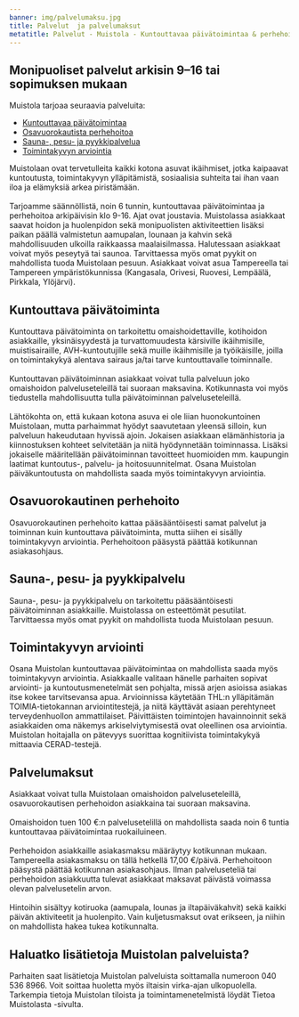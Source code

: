 ```yaml
---
banner: img/palvelumaksu.jpg
title: Palvelut  ja palvelumaksut
metatitle: Palvelut - Muistola - Kuntouttavaa päivätoimintaa & perhehoitoa Tampereella
---
```


## Monipuoliset palvelut arkisin 9–16 tai sopimuksen mukaan

Muistola tarjoaa seuraavia palveluita:

* <a href="palvelut/#kuntouttava-päivätoiminta">Kuntouttavaa päivätoimintaa</a>
* <a href="palvelut/#osavuorokautinen-perhehoito">Osavuorokautista perhehoitoa</a>
* <a href="palvelut/#sauna-pesu-ja-pyykkipalvelu">Sauna-, pesu- ja pyykkipalvelua</a>
* <a href="palvelut/#toimintakyvyn-arviointi">Toimintakyvyn arviointia</a>

Muistolaan ovat tervetulleita kaikki kotona asuvat ikäihmiset, jotka kaipaavat kuntoutusta, toimintakyvyn ylläpitämistä, sosiaalisia suhteita tai ihan vaan iloa ja elämyksiä arkea piristämään.<br><br>
Tarjoamme säännöllistä, noin 6 tunnin, kuntouttavaa päivätoimintaa ja perhehoitoa arkipäivisin klo 9-16. Ajat ovat joustavia. Muistolassa asiakkaat saavat hoidon ja huolenpidon sekä monipuolisten aktiviteettien lisäksi paikan päällä valmistetun aamupalan, lounaan ja kahvin sekä mahdollisuuden ulkoilla raikkaassa maalaisilmassa. Halutessaan asiakkaat voivat myös peseytyä tai saunoa. Tarvittaessa myös omat pyykit on mahdollista tuoda Muistolaan pesuun. Asiakkaat voivat asua Tampereella tai Tampereen ympäristökunnissa (Kangasala, Orivesi, Ruovesi, Lempäälä, Pirkkala, Ylöjärvi).

## Kuntouttava päivätoiminta

Kuntouttava päivätoiminta on tarkoitettu omaishoidettaville, kotihoidon asiakkaille, yksinäisyydestä ja turvattomuudesta kärsiville ikäihmisille, muistisairaille, AVH-kuntoutujille sekä muille ikäihmisille ja työikäisille, joilla on toimintakykyä alentava sairaus ja/tai tarve kuntouttavalle toiminnalle.<br><br>
Kuntouttavan päivätoiminnan asiakkaat voivat tulla palveluun joko  omaishoidon palveluseteleillä tai suoraan maksavina. Kotikunnasta voi  myös tiedustella mahdollisuutta tulla päivätoiminnan palveluseteleillä.<br><br>
Lähtökohta on, että kukaan kotona asuva ei ole liian huonokuntoinen Muistolaan, mutta parhaimmat hyödyt saavutetaan yleensä silloin, kun palveluun hakeudutaan hyvissä ajoin. Jokaisen asiakkaan elämänhistoria ja kiinnostuksen kohteet selvitetään ja niitä hyödynnetään toiminnassa. Lisäksi jokaiselle määritellään päivätoiminnan tavoitteet huomioiden mm. kaupungin laatimat kuntoutus-, palvelu- ja hoitosuunnitelmat. Osana Muistolan päiväkuntoutusta on mahdollista saada myös toimintakyvyn arviointia.

## Osavuorokautinen perhehoito

Osavuorokautinen perhehoito kattaa pääsääntöisesti samat palvelut ja toiminnan kuin kuntouttava päivätoiminta, mutta siihen ei sisälly toimintakyvyn arviointia. Perhehoitoon pääsystä päättää kotikunnan asiakasohjaus.                

## Sauna-, pesu- ja pyykkipalvelu

Sauna-, pesu- ja pyykkipalvelu on tarkoitettu pääsääntöisesti päivätoiminnan asiakkaille. Muistolassa on esteettömät pesutilat. Tarvittaessa myös omat pyykit on mahdollista tuoda Muistolaan pesuun.                            

## Toimintakyvyn arviointi

Osana Muistolan kuntouttavaa päivätoimintaa on mahdollista saada myös toimintakyvyn arviointia. Asiakkaalle valitaan hänelle parhaiten sopivat arviointi- ja kuntoutusmenetelmät sen pohjalta, missä arjen asioissa asiakas itse kokee tarvitsevansa apua. Arvioinnissa käytetään THL:n ylläpitämän TOIMIA-tietokannan arviointitestejä, ja niitä käyttävät asiaan perehtyneet terveydenhuollon ammattilaiset. Päivittäisten toimintojen havainnoinnit sekä asiakkaiden oma näkemys arkiselviytymisestä ovat oleellinen osa arviointia. Muistolan hoitajalla on pätevyys suorittaa kognitiivista toimintakykyä mittaavia CERAD-testejä.

## Palvelumaksut

Asiakkaat voivat tulla Muistolaan omaishoidon palveluseteleillä, osavuorokautisen perhehoidon asiakkaina tai suoraan maksavina.<br><br>
Omaishoidon tuen 100 €:n palvelusetelillä on mahdollista saada noin 6 tuntia kuntouttavaa päivätoimintaa ruokailuineen.<br><br>
Perhehoidon asiakkaille asiakasmaksu määräytyy kotikunnan mukaan. Tampereella asiakasmaksu on tällä hetkellä 17,00 €/päivä. Perhehoitoon pääsystä päättää kotikunnan asiakasohjaus. Ilman palveluseteliä tai perhehoidon asiakkuutta tulevat asiakkaat maksavat päivästä voimassa olevan palvelusetelin arvon.<br><br>
Hintoihin sisältyy kotiruoka (aamupala, lounas ja iltapäiväkahvit) sekä kaikki päivän aktiviteetit ja huolenpito. Vain kuljetusmaksut ovat erikseen, ja niihin on mahdollista hakea tukea kotikunnalta.

## Haluatko lisätietoja Muistolan palveluista?
Parhaiten saat lisätietoja Muistolan palveluista soittamalla numeroon 040 536 8966. Voit soittaa huoletta myös iltaisin virka-ajan ulkopuolella. 
Tarkempia tietoja Muistolan tiloista ja toimintamenetelmistä löydät Tietoa Muistolasta -sivulta.
